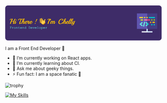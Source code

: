 ![Header](./github-header-image.png)

I am a Front End Developer :sparkling_heart:

- 🔭 I’m currently working on React apps. 
- 🌱 I’m currently learning about CI. 
- 💬 Ask me about geeky things. 
- ⚡ Fun fact: I am a space fanatic :rocket:

![trophy](https://github-profile-trophy.vercel.app/?username=hellochelly&theme=dracula&no-frame=true)

[![My Skills](https://skillicons.dev/icons?i=react,js,nodejs,vscode,ps,postman,sass,styledcomponents,html,css,git,github,mongodb,azure,bootstrap,vim,webpack)](https://skillicons.dev)

<!--START_SECTION:waka--><!--END_SECTION:waka--
